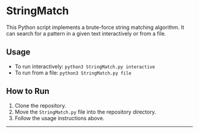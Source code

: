 # StringMatch

This Python script implements a brute-force string matching algorithm. It can search for a pattern in a given text interactively or from a file.

## Usage

- To run interactively: `python3 StringMatch.py interactive`
- To run from a file: `python3 StringMatch.py file`

## How to Run

1. Clone the repository.
2. Move the `StringMatch.py` file into the repository directory.
3. Follow the usage instructions above.

---

